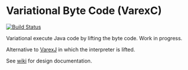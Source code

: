 # Variational Byte Code (VarexC)
[![Build Status](https://travis-ci.org/chupanw/vbc.svg?branch=master)](https://travis-ci.org/chupanw/vbc)

Variational execute Java code by lifting the byte code. Work in progress. 

Alternative to [VarexJ](https://github.com/meinicke/VarexJ) in which the interpreter is lifted. 

See [wiki](https://github.com/ckaestne/vbc/wiki/Basics) for design documentation.